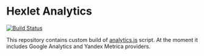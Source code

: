 # Hexlet Analytics

[![Build Status](https://travis-ci.org/Hexlet/hexlet-analytics.svg?branch=master)](https://travis-ci.org/Hexlet/hexlet-analytics)

This repository contains custom build of [analytics.js](https://github.com/Hexlet/analytics.js) script.
At the moment it includes Google Analytics and Yandex Metrica providers.